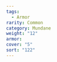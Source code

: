 ```yaml
---  
tags:  
  - Armor  
rarity: Common  
category: Mundane  
weight: "12"  
armor:   
cover: "5"  
sort: "122"  
---  
```

